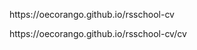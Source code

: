 <p> https://oecorango.github.io/rsschool-cv </p>
<p> https://oecorango.github.io/rsschool-cv/cv </p>
